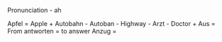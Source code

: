 Pronunciation - ah

Apfel = Apple +
Autobahn - Autoban - Highway -
Arzt - Doctor +
Aus = From
antworten = to answer
Anzug =